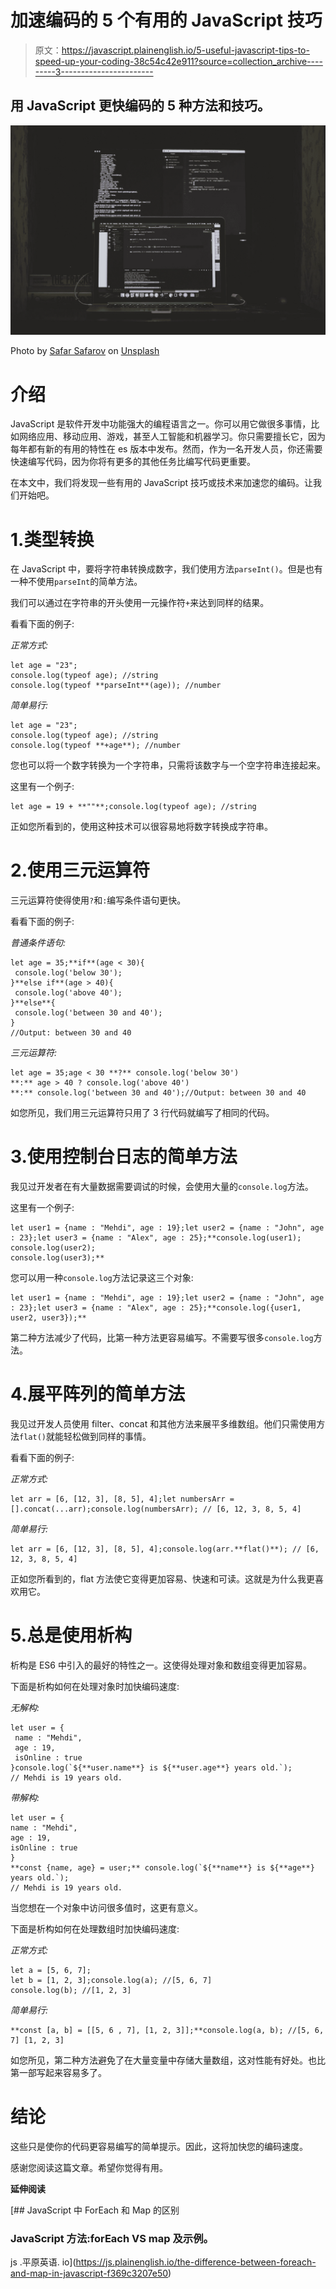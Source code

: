 # 加速编码的 5 个有用的 JavaScript 技巧

> 原文：<https://javascript.plainenglish.io/5-useful-javascript-tips-to-speed-up-your-coding-38c54c42e911?source=collection_archive---------3----------------------->

## 用 JavaScript 更快编码的 5 种方法和技巧。

![](img/d3373e1a2e6f748e8d72536217fe55ee.png)

Photo by [Safar Safarov](https://unsplash.com/@codestorm?utm_source=medium&utm_medium=referral) on [Unsplash](https://unsplash.com?utm_source=medium&utm_medium=referral)

# 介绍

JavaScript 是软件开发中功能强大的编程语言之一。你可以用它做很多事情，比如网络应用、移动应用、游戏，甚至人工智能和机器学习。你只需要擅长它，因为每年都有新的有用的特性在 es 版本中发布。然而，作为一名开发人员，你还需要快速编写代码，因为你将有更多的其他任务比编写代码更重要。

在本文中，我们将发现一些有用的 JavaScript 技巧或技术来加速您的编码。让我们开始吧。

# 1.类型转换

在 JavaScript 中，要将字符串转换成数字，我们使用方法`parseInt()`。但是也有一种不使用`parseInt`的简单方法。

我们可以通过在字符串的开头使用一元操作符`+`来达到同样的结果。

看看下面的例子:

*正常方式:*

```
let age = "23";
console.log(typeof age); //string
console.log(typeof **parseInt**(age)); //number
```

*简单易行:*

```
let age = "23";
console.log(typeof age); //string
console.log(typeof **+age**); //number
```

您也可以将一个数字转换为一个字符串，只需将该数字与一个空字符串连接起来。

这里有一个例子:

```
let age = 19 + **""**;console.log(typeof age); //string
```

正如您所看到的，使用这种技术可以很容易地将数字转换成字符串。

# 2.使用三元运算符

三元运算符使得使用`?`和`:`编写条件语句更快。

看看下面的例子:

*普通条件语句:*

```
let age = 35;**if**(age < 30){
 console.log('below 30');
}**else if**(age > 40){
 console.log('above 40');
}**else**{
 console.log('between 30 and 40');
}
//Output: between 30 and 40
```

*三元运算符:*

```
let age = 35;age < 30 **?** console.log('below 30') 
**:** age > 40 ? console.log('above 40') 
**:** console.log('between 30 and 40');//Output: between 30 and 40
```

如您所见，我们用三元运算符只用了 3 行代码就编写了相同的代码。

# 3.使用控制台日志的简单方法

我见过开发者在有大量数据需要调试的时候，会使用大量的`console.log`方法。

这里有一个例子:

```
let user1 = {name : "Mehdi", age : 19};let user2 = {name : "John", age : 23};let user3 = {name : "Alex", age : 25};**console.log(user1);
console.log(user2);
console.log(user3);**
```

您可以用一种`console.log`方法记录这三个对象:

```
let user1 = {name : "Mehdi", age : 19};let user2 = {name : "John", age : 23};let user3 = {name : "Alex", age : 25};**console.log({user1, user2, user3});**
```

第二种方法减少了代码，比第一种方法更容易编写。不需要写很多`console.log`方法。

# 4.展平阵列的简单方法

我见过开发人员使用 filter、concat 和其他方法来展平多维数组。他们只需使用方法`flat()`就能轻松做到同样的事情。

看看下面的例子:

*正常方式:*

```
let arr = [6, [12, 3], [8, 5], 4];let numbersArr = [].concat(...arr);console.log(numbersArr); // [6, 12, 3, 8, 5, 4]
```

*简单易行:*

```
let arr = [6, [12, 3], [8, 5], 4];console.log(arr.**flat()**); // [6, 12, 3, 8, 5, 4]
```

正如您所看到的，flat 方法使它变得更加容易、快速和可读。这就是为什么我更喜欢用它。

# 5.总是使用析构

析构是 ES6 中引入的最好的特性之一。这使得处理对象和数组变得更加容易。

下面是析构如何在处理对象时加快编码速度:

*无解构:*

```
let user = {
 name : "Mehdi",
 age : 19,
 isOnline : true
}console.log(`${**user.name**} is ${**user.age**} years old.`);
// Mehdi is 19 years old.
```

*带解构:*

```
let user = {
name : "Mehdi",
age : 19,
isOnline : true
}
**const {name, age} = user;** console.log(`${**name**} is ${**age**} years old.`);
// Mehdi is 19 years old.
```

当您想在一个对象中访问很多值时，这更有意义。

下面是析构如何在处理数组时加快编码速度:

*正常方式:*

```
let a = [5, 6, 7];
let b = [1, 2, 3];console.log(a); //[5, 6, 7]
console.log(b); //[1, 2, 3]
```

*简单易行:*

```
**const [a, b] = [[5, 6 , 7], [1, 2, 3]];**console.log(a, b); //[5, 6, 7] [1, 2, 3]
```

如您所见，第二种方法避免了在大量变量中存储大量数组，这对性能有好处。也比第一部写起来容易多了。

# 结论

这些只是使你的代码更容易编写的简单提示。因此，这将加快您的编码速度。

感谢您阅读这篇文章。希望你觉得有用。

**延伸阅读**

[](https://js.plainenglish.io/the-difference-between-foreach-and-map-in-javascript-f369c3207e50) [## JavaScript 中 ForEach 和 Map 的区别

### JavaScript 方法:forEach VS map 及示例。

js .平原英语. io](https://js.plainenglish.io/the-difference-between-foreach-and-map-in-javascript-f369c3207e50)